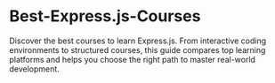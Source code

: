 # Best-Express.js-Courses
Discover the best courses to learn Express.js. From interactive coding environments to structured courses, this guide compares top learning platforms and helps you choose the right path to master real-world development.
